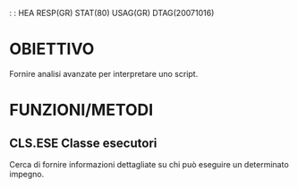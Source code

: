  :  : HEA RESP(GR) STAT(80) USAG(GR) DTAG(20071016)

# OBIETTIVO
Fornire analisi avanzate per interpretare uno script.

# FUNZIONI/METODI

## CLS.ESE Classe esecutori
Cerca di fornire informazioni dettagliate su chi può eseguire un determinato impegno.
